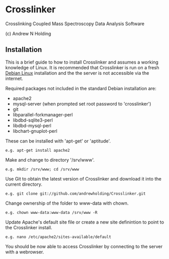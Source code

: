 Crosslinker
===========

Crosslinking Coupled Mass Spectroscopy Data Analysis Software

(c) Andrew N Holding

Installation
------------

This is a brief guide to how to install Crosslinker and assumes a working knowledge of Linux. It is recommended that Crosslinker is run on a fresh [Debian Linux](http://debian.org) installation and the the server is not accessible via the internet. 

Required packages not included in the standard Debian installation are:

* apache2
* mysql-server (when prompted set root password to 'crosslinker')
* git
* libparallel-forkmanager-perl
* libdbd-sqlite3-perl
* libdbd-mysql-perl
* libchart-gnuplot-perl

These can be installed with 'apt-get' or 'aptitude'.

	e.g. apt-get install apache2 

Make and change to directory '/srv/www'. 

	e.g. mkdir /srv/www; cd /srv/www

Use Git to obtain the latest version of Crosslinker and download it into the current directory. 

	e.g. git clone git://github.com/andrewholding/Crosslinker.git

Change ownership of the folder to www-data with chown.

	e.g. chown www-data:www-data /srv/www -R

Update Apache's default site file or create a new site definintion to point to the Crosslinker install.

	e.g. nano /etc/apache2/sites-available/default

You should be now able to access Crosslinker by connecting to the server with a webrowser.
